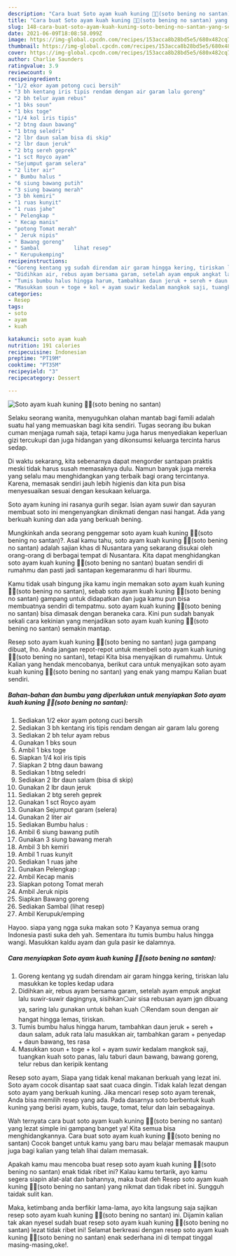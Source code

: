 ```yaml
---
description: "Cara buat Soto ayam kuah kuning 🍜🍜(soto bening no santan) yang sedap Untuk Jualan"
title: "Cara buat Soto ayam kuah kuning 🍜🍜(soto bening no santan) yang sedap Untuk Jualan"
slug: 148-cara-buat-soto-ayam-kuah-kuning-soto-bening-no-santan-yang-sedap-untuk-jualan
date: 2021-06-09T18:08:58.099Z
image: https://img-global.cpcdn.com/recipes/153acca8b28bd5e5/680x482cq70/soto-ayam-kuah-kuning-🍜🍜soto-bening-no-santan-foto-resep-utama.jpg
thumbnail: https://img-global.cpcdn.com/recipes/153acca8b28bd5e5/680x482cq70/soto-ayam-kuah-kuning-🍜🍜soto-bening-no-santan-foto-resep-utama.jpg
cover: https://img-global.cpcdn.com/recipes/153acca8b28bd5e5/680x482cq70/soto-ayam-kuah-kuning-🍜🍜soto-bening-no-santan-foto-resep-utama.jpg
author: Charlie Saunders
ratingvalue: 3.9
reviewcount: 9
recipeingredient:
- "1/2 ekor ayam potong cuci bersih"
- "3 bh kentang iris tipis rendam dengan air garam lalu goreng"
- "2 bh telur ayam rebus"
- "1 bks soun"
- "1 bks toge"
- "1/4 kol iris tipis"
- "2 btng daun bawang"
- "1 btng seledri"
- "2 lbr daun salam bisa di skip"
- "2 lbr daun jeruk"
- "2 btg sereh geprek"
- "1 sct Royco ayam"
- "Sejumput garam selera"
- "2 liter air"
- " Bumbu halus "
- "6 siung bawang putih"
- "3 siung bawang merah"
- "3 bh kemiri"
- "1 ruas kunyit"
- "1 ruas jahe"
- " Pelengkap "
- " Kecap manis"
- "potong Tomat merah"
- " Jeruk nipis"
- " Bawang goreng"
- " Sambal           lihat resep"
- " Kerupukemping"
recipeinstructions:
- "Goreng kentang yg sudah direndam air garam hingga kering, tiriskan lalu masukkan ke toples kedap udara"
- "Didihkan air, rebus ayam bersama garam, setelah ayam empuk angkat lalu suwir-suwir dagingnya, sisihkan⚪air sisa rebusan ayam jgn dibuang ya, saring lalu gunakan untuk bahan kuah ⚪Rendam soun dengan air hangat hingga lemas, tiriskan."
- "Tumis bumbu halus hingga harum, tambahkan daun jeruk + sereh + daun salam, aduk rata lalu masukkan air, tambahkan garam + penyedap + daun bawang, tes rasa"
- "Masukkan soun + toge + kol + ayam suwir kedalam mangkok saji, tuangkan kuah soto panas, lalu taburi daun bawang, bawang goreng, telur rebus dan keripik kentang"
categories:
- Resep
tags:
- soto
- ayam
- kuah

katakunci: soto ayam kuah 
nutrition: 191 calories
recipecuisine: Indonesian
preptime: "PT19M"
cooktime: "PT35M"
recipeyield: "3"
recipecategory: Dessert

---
```



![Soto ayam kuah kuning 🍜🍜(soto bening no santan)](https://img-global.cpcdn.com/recipes/153acca8b28bd5e5/680x482cq70/soto-ayam-kuah-kuning-🍜🍜soto-bening-no-santan-foto-resep-utama.jpg)

Selaku seorang wanita, menyuguhkan olahan mantab bagi famili adalah suatu hal yang memuaskan bagi kita sendiri. Tugas seorang ibu bukan cuman menjaga rumah saja, tetapi kamu juga harus menyediakan keperluan gizi tercukupi dan juga hidangan yang dikonsumsi keluarga tercinta harus sedap.

Di waktu  sekarang, kita sebenarnya dapat mengorder santapan praktis meski tidak harus susah memasaknya dulu. Namun banyak juga mereka yang selalu mau menghidangkan yang terbaik bagi orang tercintanya. Karena, memasak sendiri jauh lebih higienis dan kita pun bisa menyesuaikan sesuai dengan kesukaan keluarga. 

Soto ayam kuning ini rasanya gurih segar. Isian ayam suwir dan sayuran membuat soto ini mengenyangkan dinikmati dengan nasi hangat. Ada yang berkuah kuning dan ada yang berkuah bening.

Mungkinkah anda seorang penggemar soto ayam kuah kuning 🍜🍜(soto bening no santan)?. Asal kamu tahu, soto ayam kuah kuning 🍜🍜(soto bening no santan) adalah sajian khas di Nusantara yang sekarang disukai oleh orang-orang di berbagai tempat di Nusantara. Kita dapat menghidangkan soto ayam kuah kuning 🍜🍜(soto bening no santan) buatan sendiri di rumahmu dan pasti jadi santapan kegemaranmu di hari liburmu.

Kamu tidak usah bingung jika kamu ingin memakan soto ayam kuah kuning 🍜🍜(soto bening no santan), sebab soto ayam kuah kuning 🍜🍜(soto bening no santan) gampang untuk didapatkan dan juga kamu pun bisa membuatnya sendiri di tempatmu. soto ayam kuah kuning 🍜🍜(soto bening no santan) bisa dimasak dengan beraneka cara. Kini pun sudah banyak sekali cara kekinian yang menjadikan soto ayam kuah kuning 🍜🍜(soto bening no santan) semakin mantap.

Resep soto ayam kuah kuning 🍜🍜(soto bening no santan) juga gampang dibuat, lho. Anda jangan repot-repot untuk membeli soto ayam kuah kuning 🍜🍜(soto bening no santan), tetapi Kita bisa menyajikan di rumahmu. Untuk Kalian yang hendak mencobanya, berikut cara untuk menyajikan soto ayam kuah kuning 🍜🍜(soto bening no santan) yang enak yang mampu Kalian buat sendiri.

<!--inarticleads1-->

##### Bahan-bahan dan bumbu yang diperlukan untuk menyiapkan Soto ayam kuah kuning 🍜🍜(soto bening no santan):

1. Sediakan 1/2 ekor ayam potong cuci bersih
1. Sediakan 3 bh kentang iris tipis rendam dengan air garam lalu goreng
1. Sediakan 2 bh telur ayam rebus
1. Gunakan 1 bks soun
1. Ambil 1 bks toge
1. Siapkan 1/4 kol iris tipis
1. Siapkan 2 btng daun bawang
1. Sediakan 1 btng seledri
1. Sediakan 2 lbr daun salam (bisa di skip)
1. Gunakan 2 lbr daun jeruk
1. Sediakan 2 btg sereh geprek
1. Gunakan 1 sct Royco ayam
1. Gunakan Sejumput garam (selera)
1. Gunakan 2 liter air
1. Sediakan  Bumbu halus :
1. Ambil 6 siung bawang putih
1. Gunakan 3 siung bawang merah
1. Ambil 3 bh kemiri
1. Ambil 1 ruas kunyit
1. Sediakan 1 ruas jahe
1. Gunakan  Pelengkap :
1. Ambil  Kecap manis
1. Siapkan potong Tomat merah
1. Ambil  Jeruk nipis
1. Siapkan  Bawang goreng
1. Sediakan  Sambal           (lihat resep)
1. Ambil  Kerupuk/emping


Hayoo. siapa yang ngga suka makan soto ? Kayanya semua orang Indonesia pasti suka deh yah. Sementara itu tumis bumbu halus hingga wangi. Masukkan kaldu ayam dan gula pasir ke dalamnya. 

<!--inarticleads2-->

##### Cara menyiapkan Soto ayam kuah kuning 🍜🍜(soto bening no santan):

1. Goreng kentang yg sudah direndam air garam hingga kering, tiriskan lalu masukkan ke toples kedap udara
1. Didihkan air, rebus ayam bersama garam, setelah ayam empuk angkat lalu suwir-suwir dagingnya, sisihkan⚪air sisa rebusan ayam jgn dibuang ya, saring lalu gunakan untuk bahan kuah ⚪Rendam soun dengan air hangat hingga lemas, tiriskan.
1. Tumis bumbu halus hingga harum, tambahkan daun jeruk + sereh + daun salam, aduk rata lalu masukkan air, tambahkan garam + penyedap + daun bawang, tes rasa
1. Masukkan soun + toge + kol + ayam suwir kedalam mangkok saji, tuangkan kuah soto panas, lalu taburi daun bawang, bawang goreng, telur rebus dan keripik kentang


Resep soto ayam, Siapa yang tidak kenal makanan berkuah yang lezat ini. Soto ayam cocok disantap saat saat cuaca dingin. Tidak kalah lezat dengan soto ayam yang berkuah kuning. Jika mencari resep soto ayam terenak, Anda bisa memilih resep yang ada. Pada dasarnya soto berbentuk kuah kuning yang berisi ayam, kubis, tauge, tomat, telur dan lain sebagainya. 

Wah ternyata cara buat soto ayam kuah kuning 🍜🍜(soto bening no santan) yang lezat simple ini gampang banget ya! Kita semua bisa menghidangkannya. Cara buat soto ayam kuah kuning 🍜🍜(soto bening no santan) Cocok banget untuk kamu yang baru mau belajar memasak maupun juga bagi kalian yang telah lihai dalam memasak.

Apakah kamu mau mencoba buat resep soto ayam kuah kuning 🍜🍜(soto bening no santan) enak tidak ribet ini? Kalau kamu tertarik, ayo kamu segera siapin alat-alat dan bahannya, maka buat deh Resep soto ayam kuah kuning 🍜🍜(soto bening no santan) yang nikmat dan tidak ribet ini. Sungguh taidak sulit kan. 

Maka, ketimbang anda berfikir lama-lama, ayo kita langsung saja sajikan resep soto ayam kuah kuning 🍜🍜(soto bening no santan) ini. Dijamin kalian tak akan nyesel sudah buat resep soto ayam kuah kuning 🍜🍜(soto bening no santan) lezat tidak ribet ini! Selamat berkreasi dengan resep soto ayam kuah kuning 🍜🍜(soto bening no santan) enak sederhana ini di tempat tinggal masing-masing,oke!.

